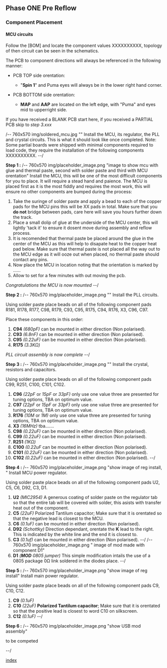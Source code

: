 ## Phase ONE Pre Reflow ##
### Component Placement ###
#### MCU circuits ####

Follow the [BOM] and locate the component values XXXXXXXXXX, topology of then circuit can be seen in the schematics.

The PCB to component directions will always be referenced in the following manner:

- PCB TOP side orentation: 
	- "**Spin 1**" and Puma eyes will always be in the lower right hand corner.

- PCB BOTTOM side orentation:
	- **MAP** and **AAP** are located on the left edge, with "Puma" and eyes mid to upperright side. 


If you have received a BLANK PCB start here, if you received a PARTIAL PCB skip to *step 3.xxx* 


/-- 760x570 img/soldered_mcu.jpg "" Install the MCU, its regulator, the PLL and crystal circuits. This is what it should look like once completed.
Note: Some partial boards were shipped with minimal components required to load code, they require the installation of the following components XXXXXXXXXX. --/

**Step 1 :** 
/-- 760x570 img/placeholder_image.png "image to show mcu with glue and thermal paste, second with solder paste and third with MCU orentation" Install the MCU, this will be one of the most difficult components for you to place. It will require a stead hand and paience. The MCU is placed first as it is the most fiddly and requires the most work, this will ensure no other components are bumped during the process:

 1. Take the suringe of solder paste and apply a bead to each of the copper pads for the MCU pins this will be XX pads in total. Make sure that you **do not** bridge between pads, care here will save you hours further down the track.
 2. Place a small dolip of glue at the underside of the MCU center, this will lightly 'tack it' to ensure it dosent move during assembly and reflow process.
 3. It is recomended that thermal paste be placed around the glue in the center of the MCU as this will help to disapate heat to the copper heat pad below. Make sure that thermal paste is not placed all the way out to the MCU edge as it will ooze out when placed, no thermal paste should contact any pins.
 4. Now place the MCU in location noting that the orientation is marked by ...... 
 5. Allow to set for a few minutes with out moving the pcb.


*Congratulations the MCU is now mounted*
--/
	
**Step 2 :** 
/-- 760x570 img/placeholder_image.png "" Install the PLL circuits.

Using solder paste place beads on all of the following component pads R181, R178, R177, C98, R179, C93, C95, R175, C94, R176, X3, C96, C97.

Place these components in this order:

 1. **C94**  *(680pF)* can be mounted in either direction (Non polarised).
 2. **C93**  *(6.8nF)* can be mounted in either direction (Non polarised).
 3. **C95**  *(0.22uF)* can be mounted in either direction (Non polarised).
 4. **R175** *(3.3K&ohm;)*

*PLL circuit assembly is now complete*
--/
	
**Step 3 :** 
/-- 760x570 img/placeholder_image.png "" Install the crystal, resistors and capacitors.

Using solder paste place beads on all of the following component pads C99, R251, C100, C101, C102.

 1. **C96**  *(22pF* or *15pF* or *33pF)* only use one value three are presented for tuning options, TBA on optimum value.
 2. **C97**  *(22pF* or *15pF* or *33pF)* only use one value three are presented for tuning options, TBA on optimum value.
 3. **R176** *(10M* or *1M)* only use one value three are presented for tuning options, TBA on optimum value.
 4. **X3**   *(16MHz)* tba.......
 5. **C98**  *(0.22uF)* can be mounted in either direction (Non polarised).
 6. **C99**  *(0.22uF)* can be mounted in either direction (Non polarised).
 7. **R251** *(1K&ohm;)*
 8. **C100** *(0.22uF* can be mounted in either direction (Non polarised).
 9. **C101** *(0.22uF)* can be mounted in either direction (Non polarised).
10. **C102** *(0.22uF)* can be mounted in either direction (Non polarised).
--/

**Step 4 :** 
/-- 760x570 img/placeholder_image.png "show image of reg install, " Install MCU power regulator.

Using solder paste place beads on all of the following component pads U2, C5, C6, D92, C3, D1.

 1. **U2** *(MIC2954)* A generous coating of solder paste on the regulator tab so that the entire tab will be covered with solder, this asists with transfer heat out of the component.
 2. **C5** *(22uF)* Polarized Tantilum capacitor; Make sure that it is orentated so that the negative lead is closest to the MCU.
 3. **C6** *(0.1uF)* can be mounted in either direction (Non polarised).
 4. **D92** *(Schottky)* Direction dependant, orentate the **K** lead to the right. This is indicated by the white line and the end it is closest to. 
 5. **C3** *(0.1uf)* can be mounted in either direction (Non polarised).
--/ 
/-- 760x570 img/placeholder_image.png " image of mod made with component D1"
 6. **D1** *(**MOD** 0805 jumper)* This simple modification intails the use of a 0805 package 0&ohm; link soldered in the diodes place.
--/

**Step 5 :** 
/-- 760x570 img/placeholder_image.png "show image of reg install" Install main power regulator.

Using solder paste place beads on all of the following component pads C9, C10, C12.

 1. **C9**  *(0.1uF)*
 2. **C10** *(22uF)* **Polarized Tantilum capacitor**; Make sure that it is orentated so that the positive lead is closest to word C10 on silkscreen.
 3. **C12** *(0.1uF)*
--/

**Step 6 :**
/-- 760x570 img/placeholder_image.png "show USB mod assembly" 

to be competed

--/

[index](#index)
